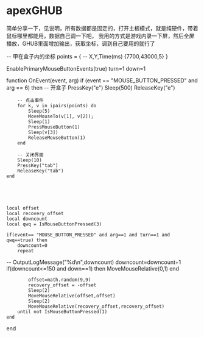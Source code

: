 # apexGHUB
简单分享一下，见说明，所有数据都是固定的，打开主板模式，就是纯硬件，带着鼠标哪里都能用，数据自己调一下吧，
我用的方式是游戏内录一下屏，然后全屏播放，GHUB里面增加输出，获取坐标，调到自己要用的就行了

-- 甲在盒子内的坐标
points = {
    -- X,Y,Time(ms)
    {7700,43000,5}
}

EnablePrimaryMouseButtonEvents(true)
turn=1
down=1

function OnEvent(event, arg)
    if (event == "MOUSE_BUTTON_PRESSED" and arg == 6) then
        -- 开盒子
        PressKey("e")
        Sleep(500)
        ReleaseKey("e")

        -- 点击事件
        for k, v in ipairs(points) do
            Sleep(5)
            MoveMouseTo(v[1], v[2]);
            Sleep(1)
            PressMouseButton(1)
            Sleep(v[3])
            ReleaseMouseButton(1)
        end

        -- 关闭界面
        Sleep(10)
        PressKey("tab")
        ReleaseKey("tab")
    end
    
    
    
    

    local offset
    local recovery_offset
    local downcount
    local qwq = IsMouseButtonPressed(3)

    if(event== "MOUSE_BUTTON_PRESSED" and arg==1 and turn==1 and qwq==true) then
        downcount=0
        repeat
--          OutputLogMessage("%d\n",downcount)
            downcount=downcount+1
            if(downcount<=150 and down==1) then
                MoveMouseRelative(0,1)
            end

            offset=math.random(9,9)
            recovery_offset = -offset
            Sleep(2)
            MoveMouseRelative(offset,offset)
            Sleep(2)
            MoveMouseRelative(recovery_offset,recovery_offset)
        until not IsMouseButtonPressed(1)
    end



end
